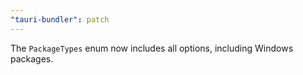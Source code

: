 ```yaml
---
"tauri-bundler": patch
---
```


The `PackageTypes` enum now includes all options, including Windows packages.
